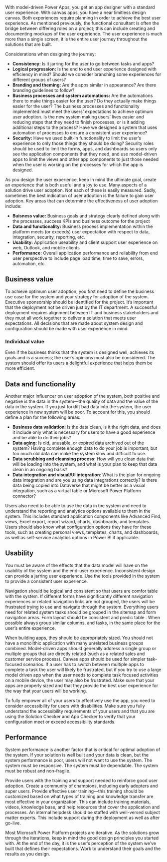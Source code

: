With model-driven Power Apps, you get an app designer with a standard user experience. With canvas apps, you have a near limitless design canvas. Both experiences require planning in order to achieve the best user experience. As mentioned previously, the functional consultant is often the bridge between differing roles on a project; this can include creating and documenting mockups of the user experience. The user experience is much more than a single screen, it is the entire user journey throughout the solutions that are built.

Considerations when designing the journey:

 -  **Consistency:** Is it jarring for the user to go between tasks and apps?
 -  **Logical progression:** Is the end to end user experience designed with efficiency in mind? Should we consider branching some experiences for different groups of users?
 -  **Branding and theming:** Are the apps similar in appearance? Are there branding guidelines to follow?
 -  **Business processes and system automations:** Are the automations there to make things easier for the user? Do they actually make things easier for the user? The business processes and functionality implemented must meet the users’ expectations to achieve optimum user adoption. Is the new system making users’ lives easier and reducing steps that they need to finish processes, or is it adding additional steps to the process? Have we designed a system that uses automation of processes to ensure a consistent user experience?
 -  **Security:** Have we used built-in functionality to limit the user’s experience to only those things they should be doing? Security roles should be used to limit the forms, apps, and dashboards so users only see the application components that they need, and use model-driven apps to limit the views and other app components to just those needed when the user is working on the processes for which the app is designed.

As you design the user experience, keep in mind the ultimate goal, create an experience that is both useful and a joy to use. Many aspects of a solution drive user adoption. Not each of these is easily measured. Sadly, sometimes the best indication of user adoption is the failure to gain user adoption. Key areas that can determine the effectiveness of user adoption include:

 -  **Buisness value:** Business goals and strategy clearly defined along with the processes, success KPIs and business outcome for the project
 -  **Data and functionality:** Business process implementation within the platform meets (or exceeds) user expectaiton with respect to data, integration, security, reporting, etc.
 -  **Usability:** Application useability and client support user experience on web, Outlook, and mobile clients
 -  **Performance:** Overall application performance and reliability from end user perspective to include page load time, time to save, errors, automation, etc.

## Business value

To achieve optimum user adoption, you first need to define the business use case for the system and your strategy for adoption of the system. Executive sponsorship should be identified for the project. It’s important that the deployment not be driven just by the IT department. A successful deployment requires alignment between IT and business stakeholders and they must all work together to deliver a solution that meets user expectations. All decisions that are made about system design and configuration should be made with user experience in mind.

### Individual value

Even if the business thinks that the system is designed well, achieves its goals and is a success; the user’s opinions must also be considered. The system should offer its users a delightful experience that helps them be more efficient.

## Data and functionality

Another major influencer on user adoption of the system, both positive and negative is the data in the system—the quality of data and the value of the data in the system. If you just forklift bad data into the system, the user experience in new system will be poor. To account for this, you should define a plan for the following areas:

 -  **Business data validation**: Is the data clean, is it the right data, and does it include only what is necessary for users to have a good experience and be able to do their jobs?
 -  **Data aging:** Is old, unusable, or expired data archived out of the system? Having complete enough data to do your job is important, but too much old data can make the system slow and difficult to use.
 -  **Data scrubbing and cleansing process:** How will you clean data that will be loading into the system, and what is your plan to keep that data clean in an ongoing basis?
 -  **Data integration and visual/UI integration**: What is the plan for ongoing data integration and are you using data integrations correctly? Is there data being copied into Dataverse that might be better as a visual integration, such as a virtual table or Microsoft Power Platform connector?

Users also need to be able to use the data in the system and need to understand the reporting and analytics options available to them in the system. This includes standard application components like Advanced Find, views, Excel export, report wizard, charts, dashboards, and templates. Users should also know what configuration options they have for these tools, such as creating personal views, templates, charts, and dashboards, as well as self-service analytics options in Power BI if applicable.

## Usability

You must be aware of the effects that the data model will have on the usability of the system and the end-user experience. Inconsistent design can provide a jarring user experience. Use the tools provided in the system to provide a consistent user experience.

Navigation should be logical and consistent so that users are comfor table with the system. If different forms have significantly different navigation experiences or related navigation links are not grouped, the users will be frustrated trying to use and navigate through the system. Everything users need for related system tasks should be grouped in the sitemap and form navigation areas. Form layout should be consistent and predic table . When possible always group similar columns, and tasks, in the same place for the user’s entire experience.

When building apps, they should be appropriately sized. You should not have a monolithic application with many unrelated business groups combined. Model-driven apps should generally address a single group or multiple groups that are directly related (such as a related sales and customer service process). Canvas apps should be used for simpler task-focused scenarios. If a user has to switch between multiple apps to complete a task the user will likely be frustrated, but if you try to use a large model driven app when the user needs to complete task focused activities on a mobile device, the user may also be frustrated. Make sure that your apps are properly sized and that they provide the best user experience for the way that your users will be working.

To fully empower all of your users to effectively use the app, you need to consider accessibility for users with disabilities. Make sure you fully understand the accessibility requirements of your users and that you are using the Solution Checker and App Checker to verify that your configuration meet or exceed accessibility standards.

## Performance

System performance is another factor that is critical for optimal adoption of the system. If your solution is well built and your data is clean, but the system performance is poor, users will not want to use the system. The system must be responsive. The system must be dependable. The system must be robust and non-fragile.

Provide users with the training and support needed to reinforce good user adoption. Create a community of champions, including early adopters and super users. Provide effective user training—this training should be customized based on what types of training and knowledge transfer are most effective in your organization. This can include training materials, videos, knowledge base, and help resources that cover the application and processes. An internal helpdesk should be staffed with well-versed subject matter experts. This include support during the deployment as well as after go-live.

Most Microsoft Power Platform projects are iterative. As the solutions grow through the iterations, keep in mind the good design principles you started with. At the end of the day, it is the user’s perception of the system we’ve built that defines their expectations. Work to understand their goals and the results as you design.
